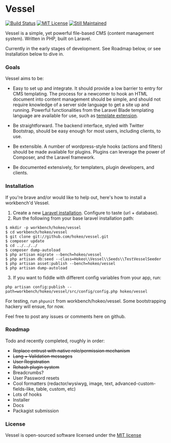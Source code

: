 # Vessel

[![Build Status](https://travis-ci.org/hokeo/vessel.svg?branch=master)](https://travis-ci.org/hokeo/vessel)
[![MIT License](http://img.shields.io/badge/license-MIT-green.svg)](http://opensource.org/licenses/MIT)
[![Still Maintained](http://stillmaintained.com/hokeo/vessel.png)](http://stillmaintained.com/hokeo/vessel)

Vessel is a simple, yet powerful file-based CMS (content management system). Written in PHP, built on Laravel.

Currently in the early stages of development. See Roadmap below, or see Installation below to dive in.

### Goals

Vessel aims to be:

* Easy to set up and integrate. It should provide a low barrier to entry for CMS templating. The process for a newcomer to hook an HTML document into content management should be simple, and should not require knowledge of a server side language to get a site up and running. Powerful functionalities from the Laravel Blade templating language are available for use, such as [template extension](http://laravel.com/docs/templates#blade-templating).

* Be straightforward. The backend interface, styled with Twitter Bootstrap, should be easy enough for most users, including clients, to use.

* Be extensible. A number of wordpress-style hooks (actions and filters) should be made available for plugins. Plugins can leverage the power of Composer, and the Laravel framework.

* Be documented extensively, for templaters, plugin developers, and clients.

### Installation

If you're brave and/or would like to help out, here's how to install a workbench'd Vessel.

1. Create a new [Laravel installation](http://laravel.com/docs/installation). Configure to taste (url + database).
2. Run the following from your base laravel installation path:

```
$ mkdir -p workbench/hokeo/vessel
$ cd workbench/hokeo/vessel
$ git clone git://github.com/hokeo/vessel.git
$ composer update
$ cd ../../../
$ composer dump-autoload
$ php artisan migrate --bench=hokeo/vessel
$ php artisan db:seed --class=Hokeo\\Vessel\\Seeds\\TestVesselSeeder
$ php artisan asset:publish --bench=hokeo/vessel
$ php artisan dump-autoload
```

3. If you want to fiddle with different config variables from your app, run:

```
php artisan config:publish --path=workbench/hokeo/vessel/src/config/config.php hokeo/vessel
```

For testing, run `phpunit` from workbench/hokeo/vessel. Some bootstrapping hackery will ensue, for now.

Feel free to post any issues or comments here on github.

### Roadmap

Todo and recently completed, roughly in order:

* ~~Replace entrust with native role/permission mechanism~~
* ~~Lang + Validation messages~~
* ~~User Registration~~
* ~~Rehash plugin system~~
* Breadcrumbs?
* User Password resets
* Cool formatters (redactor/wysiwyg, image, text, advanced-custom-fields-like, table, custom, etc)
* Lots of hooks
* Installer
* Docs
* Packagist submission

### License

Vessel is open-sourced software licensed under the [MIT license](http://opensource.org/licenses/MIT)